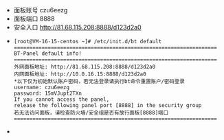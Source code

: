 - 面板账号 czu6eezg
- 面板端口 8888
- 安全入口 http://81.68.115.208:8888/d123d2a0
- ```
  [root@VM-16-15-centos ~]# /etc/init.d/bt default
  ==================================================================
  BT-Panel default info!
  ==================================================================
  外网面板地址: http://81.68.115.208:8888/d123d2a0
  内网面板地址: http://10.0.16.15:8888/d123d2a0
  *以下仅为初始默认账户密码，若无法登录请执行bt命令重置账户/密码登录
  username: czu6eezg
  password: 15mVJupt2TXn
  If you cannot access the panel,
  release the following panel port [8888] in the security group
  若无法访问面板，请检查防火墙/安全组是否有放行面板[8888]端口
  ==================================================================
  ```
-
